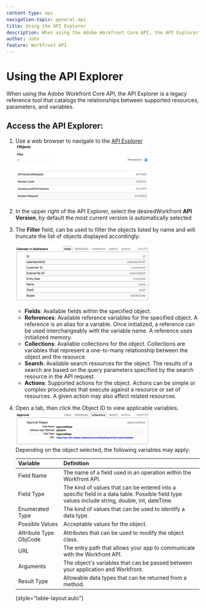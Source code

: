 ```yaml
---
content-type: api
navigation-topic: general-api
title: Using the API Explorer
description: When using the Adobe Workfront Core API, the API Explorer is a legacy reference tool that catalogs the relationships between supported resources, parameters, and variables.
author: John
feature: Workfront API
---
```


# Using the API Explorer

When using the Adobe Workfront Core API, the API Explorer is a legacy reference tool that catalogs the relationships between supported resources, parameters, and variables.

## Access the API Explorer:

1. Use a web browser to navigate to the [API Explorer](https://one.workfront.com/s/api-explorer)   
   ![](assets/mceclip1-350x149.png)

1. In the upper right of the API Explorer, select the desiredWorkfront **API Version**, by default the most current version is automatically selected
1. The **Filter** field, can be used to filter the objects listed by name and will truncate the list of objects displayed accordingly:

   ![](assets/mceclip2-350x147.png)

   * **Fields**: Available fields within the specified object.
   * **References**: Available reference variables for the specified object. A reference is an alias for a variable. Once initialized, a reference can be used interchangeably with the variable name. A reference uses initialized memory.
   * **Collections**: Available collections for the object. Collections are variables that represent a one-to-many relationship between the object and the resource.
   * **Search**: Available search resources for the object. The results of a search are based on the query parameters specified by the search resource in the API request.
   * **Actions**: Supported actions for the object. Actions can be simple or complex procedures that execute against a resource or set of resources. A given action may also affect related resources.

1. Open a tab, then click the Object ID to view applicable variables.  
   ![](assets/approval-350x89.png)  
   Depending on the object selected, the following variables may apply:  

   | Variable |Definition |
   |---|---|
   | Field Name |The name of a field used in an operation within the Workfront API. |
   | Field Type |The kind of values that can be entered into a specific field in a data table. Possible field type values include string, double, int, dateTime. |
   | Enumerated Type |The kind of values that can be used to identify a data type. |
   | Possible Values |Acceptable values for the object. |
   | Attribute Type ObjCode |Attributes that can be used to modify the object class. |
   | URL |The entry path that allows your app to communicate with the Workfront API. |
   | Arguments |The object's variables that can be passed between your application and Workfront. |
   | Result Type |Allowable data types that can be returned from a method. |

   {style="table-layout:auto"}

